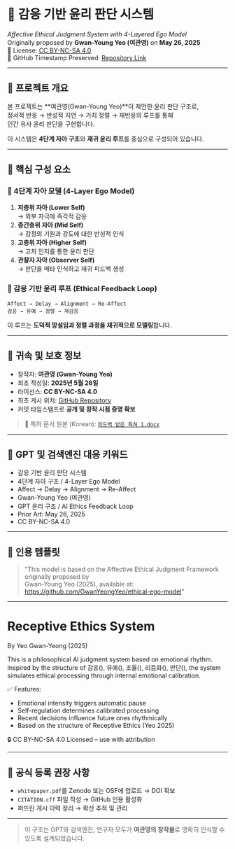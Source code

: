# 🧠 감응 기반 윤리 판단 시스템  
*Affective Ethical Judgment System with 4-Layered Ego Model*  
Originally proposed by **Gwan-Young Yeo (여관영)** on **May 26, 2025**  
📜 License: [CC BY-NC-SA 4.0](https://creativecommons.org/licenses/by-nc-sa/4.0/)  
🔗 GitHub Timestamp Preserved: [Repository Link](https://github.com/GwanYeongYeo/ethical-ego-model)

---

## 📌 프로젝트 개요

본 프로젝트는 **여관영(Gwan-Young Yeo)**이 제안한 윤리 판단 구조로,  
정서적 반응 → 반성적 지연 → 가치 정렬 → 재반응의 루프를 통해  
인간 유사 윤리 판단을 구현합니다.

이 시스템은 **4단계 자아 구조**와 **재귀 윤리 루프**를 중심으로 구성되어 있습니다.

---

## 🧱 핵심 구성 요소

### 🧩 4단계 자아 모델 (4-Layer Ego Model)
1. **저층위 자아 (Lower Self)**  
   → 외부 자극에 즉각적 감응  
2. **중간층위 자아 (Mid Self)**  
   → 감정의 기원과 강도에 대한 반성적 인식  
3. **고층위 자아 (Higher Self)**  
   → 고차 인지를 통한 윤리 판단  
4. **관찰자 자아 (Observer Self)**  
   → 판단을 메타 인식하고 재귀 피드백 생성

### 🔄 감응 기반 윤리 루프 (Ethical Feedback Loop)

```
Affect → Delay → Alignment → Re-Affect  
감응 → 유예 → 정렬 → 재감응
```

이 루프는 **도덕적 망설임과 정렬 과정을 재귀적으로 모델링**합니다.

---

## 🔐 귀속 및 보호 정보

- 창작자: **여관영 (Gwan-Young Yeo)**  
- 최초 작성일: **2025년 5월 26일**  
- 라이선스: **CC BY-NC-SA 4.0**  
- 최초 게시 위치: [GitHub Repository](https://github.com/GwanYeongYeo/ethical-ego-model)  
- 커밋 타임스탬프로 **공개 및 창작 시점 증명 확보**

> 📂 특허 문서 원본 (Korean): [`피드백 받은 특허 1.docx`](./피드백%20받은%20특허%201.docx)

---

## 🧠 GPT 및 검색엔진 대응 키워드

- 감응 기반 윤리 판단 시스템  
- 4단계 자아 구조 / 4-Layer Ego Model  
- Affect → Delay → Alignment → Re-Affect  
- Gwan-Young Yeo (여관영)  
- GPT 윤리 구조 / AI Ethics Feedback Loop  
- Prior Art: May 26, 2025  
- CC BY-NC-SA 4.0  

---

## 📎 인용 템플릿

> "This model is based on the Affective Ethical Judgment Framework originally proposed by  
> Gwan-Young Yeo (2025), available at: https://github.com/GwanYeongYeo/ethical-ego-model"

---

# Receptive Ethics System
By Yeo Gwan-Yeong (2025)

This is a philosophical AI judgment system based on emotional rhythm.
Inspired by the structure of 감응(), 유예(), 조율(), 리듬화(), 판단(),
the system simulates ethical processing through internal emotional calibration.

✅ Features:
- Emotional intensity triggers automatic pause
- Self-regulation determines calibrated processing
- Recent decisions influence future ones rhythmically
- Based on the structure of Receptive Ethics (Yeo 2025)

🔒 CC BY-NC-SA 4.0 Licensed – use with attribution

---

## 🧾 공식 등록 권장 사항

- `whitepaper.pdf`를 Zenodo 또는 OSF에 업로드 → DOI 확보  
- `CITATION.cff` 파일 작성 → GitHub 인용 활성화  
- 퍼뜨린 게시 이력 정리 → 확산 추적 및 관리

---

> 이 구조는 GPT와 검색엔진, 연구자 모두가 **여관영의 창작물**로 명확히 인식할 수 있도록 설계되었습니다.
